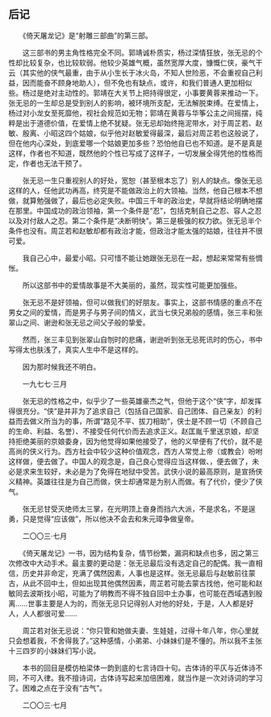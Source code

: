 ## 后记

　　《倚天屠龙记》是“射雕三部曲”的第三部。

　　这三部书的男主角性格完全不同。郭靖诚朴质实，杨过深情狂放，张无忌的个性却比较复杂，也比较软弱。他较少英雄气概，虽然宽厚大度，慷慨仁侠，豪气干云（其实他的侠气最重，由于从小生长于冰火岛，不知人世险恶，不会重视自己利益，因而能奋不顾身地助人），但不免也有缺点，或许，和我们普通人更加相似些。杨过是绝对主动性的。郭靖在大关节上把持得很定，小事要黄蓉来推动一下。张无忌的一生却总是受到别人的影响，被环境所支配，无法解脱束缚。在爱情上，杨过对小龙女至死靡他，视社会规范如无物；郭靖在黄蓉与华筝公主之间摇摆，纯粹是出于道德价值，在爱情上绝不犹疑。张无忌却始终拖泥带水，对于周芷若、赵敏、殷离、小昭这四个姑娘，似乎他对赵敏爱得最深，最后对周芷若也这般说了，但在他内心深处，到底爱哪一个姑娘更加多些？恐怕他自已也不知道。是不是真是这样，作者也不知道，既然他的个性已写成了这样子，一切发展全得凭他的性格而定，作者也无法干预了。

　　张无忌一生只重视别人的好处，宽恕（甚至根本忘了）别人的缺点。像张无忌这样的人，任他武功再高，终究是不能做政治上的大领袖。当然，他自己根本不想做，就算勉强做了，最后也必定失败。中国三千年的政治史，早就将结论明确地摆在那里。中国成功的政治领袖，第一个条件是“忍”，包括克制自己之忍、容人之忍以及对付敌人之忍。第二个条件是“决断明快”。第三是极强的权力欲。张无忌半个条件也没有。周芷若和赵敏却都有政治才能，但政治才能太强的姑娘，往往并不很可爱。

　　我自己心中，最爱小昭。只可惜不能让她跟张无忌在一起，想起来常常有些惆怅。

　　所以这部书中的爱情故事是不大美丽的，虽然，现实性可能更加强些。

　　张无忌不是好领袖，但可以做我们的好朋友。事实上，这部书情感的重点不在男女之间的爱情，而是男子与男子间的情义，武当七侠兄弟般的感情，张三丰和张翠山之间、谢逊和张无忌之间父子般的挚爱。

　　然而，张三丰见到张翠山自刎时的悲痛，谢逊听到张无忌死讯时的伤心，书中写得太也肤浅了，真实人生中不是这样的。

　　因为那时候我还不明白。

　　一九七七·三月

　　张无忌的性格之中，似乎少了一些英雄豪杰之气，但他于这个“侠”字，却发挥得很充分。“侠”是并非为了追求自己（包括自己国家、自己团体、自己亲友）的利益而去做义所当为的事，所谓“路见不平、拔刀相助”，侠士是不顾一切（不顾自己的生命、利益、名誉）、不接受任何代价而去追求正义。赵匡胤千里送京娘，却坚持拒绝美丽的京娘委身，因为他觉得如果他接受了，他的义举便有了代价，就不是高尚的侠义行为。西方社会中较少这种价值观念，西方人常觉上帝（或教会）吩咐这样做，便去做了。中国人的观念是，自己良心觉得应当这样做、，便去做了，未必是求来生较好，未必是为了免得在地狱中受苦。武侠小说的最高原则，是宣扬侠义精神。英雄往往是为自己而做，侠士却通常是为别人而做。有了代价，便少了侠气。

　　张无忌甘受灭绝师太三掌，在光明顶上奋身而挡六大派，不是求名，不是逞勇，只是觉得“应该做”，所以他决不会去和朱元璋争做皇帝。

　　二〇〇三·七月

　　《倚天屠龙记》一书，因为结构复杂，情节纷繁，漏洞和缺点也多，因之第三次修改中大动手术。最主要的更动是：张无忌最后没有选定自己的配偶。我一直相信，历史并非命定，充满了偶然因素，人事也是这样。张无忌最后与赵敏前往蒙古，从此不回中土，但如出现其他偶然因素，周芷若可能去蒙古找他，他可能和赵敏同去波斯找小昭，可能为了明教而不得不独自回中土办事，也可能在西域遇到殷离……世事主要是人为的，而张无忌只记得别人对他的好处，于是，人人都是好人，人人都很可爱……

　　周芷若对张无忌说：“你只管和她做夫妻、生娃娃，过得十年八年，你心里就只会想着我，不舍得我了。”这种感情，小弟弟、小妹妹们是不懂的。所以我不主张十三四岁的小妹妹们写小说。

　　本书的回目是模仿柏梁体一韵到底的七言诗四十句。古体诗的平仄与近体诗不同，不可入律。我不擅诗词，古体诗写起来加倍困难，就当作是一次对诗词的学习了。困难之点在于没有“古气”。

　　二〇〇三·七月